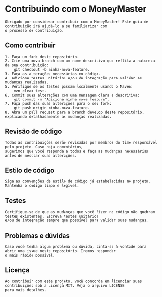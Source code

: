 # Contribuindo com o MoneyMaster
    Obrigado por considerar contribuir com o MoneyMaster! Este guia de contribuição irá ajudá-lo a se familiarizar com
    o processo de contribuição.

## Como contribuir
    1. Faça um fork deste repositório.
    2. Crie uma nova branch com um nome descritivo que reflita a natureza da sua contribuição: 
        git checkout -b minha-nova-feature.
    3. Faça as alterações necessárias no código.
    4. Adicione testes unitários e/ou de integração para validar as mudanças realizadas.
    5. Verifique se os testes passam localmente usando o Maven: 
        mvn clean test.
    6. Commit suas alterações com uma mensagem clara e descritiva: 
        git commit -m "Adiciona minha nova feature".
    7. Faça push das suas alterações para o seu fork: 
        git push origin minha-nova-feature.
    8. Abra um pull request para a branch develop deste repositório, explicando detalhadamente as mudanças realizadas.
    
## Revisão de código
    Todas as contribuições serão revisadas por membros do time responsável pelo projeto. Caso haja comentários, 
    sugerimos que você responda a todos e faça as mudanças necessárias antes de mesclar suas alterações.

## Estilo de código
    Siga as convenções de estilo de código já estabelecidas no projeto. Mantenha o código limpo e legível.

## Testes
    Certifique-se de que as mudanças que você fizer no código não quebram testes existentes. Escreva testes unitários 
    e/ou de integração sempre que possível para validar suas mudanças.

## Problemas e dúvidas
    Caso você tenha algum problema ou dúvida, sinta-se à vontade para abrir uma issue neste repositório. Iremos responder 
    o mais rápido possível.

## Licença
    Ao contribuir com este projeto, você concorda em licenciar suas contribuições sob a Licença MIT. Veja o arquivo LICENSE
    para mais detalhes.
